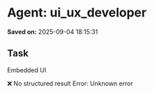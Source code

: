 # Agent: ui_ux_developer
**Saved on:** 2025-09-04 18:15:31

## Task
Embedded UI

❌ No structured result
Error: Unknown error

